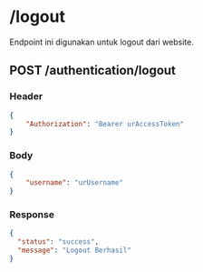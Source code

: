 # /logout

Endpoint ini digunakan untuk logout dari website.

## POST /authentication/logout

### Header

```json
{
    "Authorization": "Bearer urAccessToken"
}
```

### Body

```json
{
    "username": "urUsername"
}
```

### Response

```json
{
  "status": "success",
  "message": "Logout Berhasil"
}
